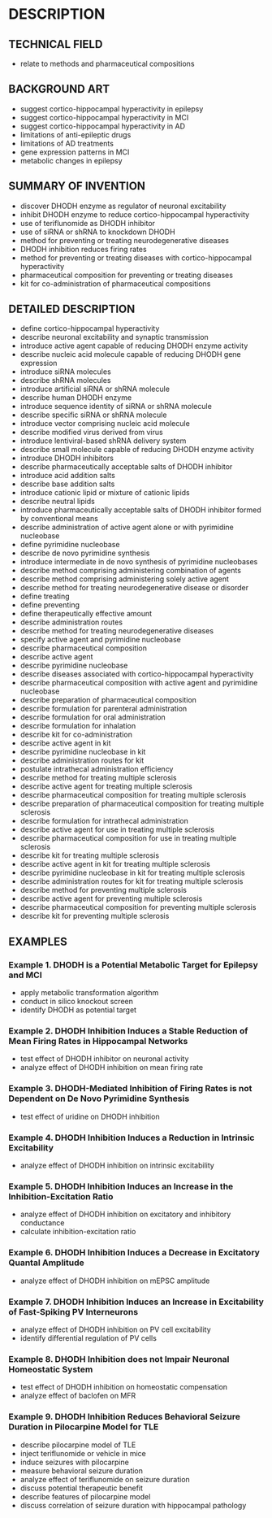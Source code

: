 # DESCRIPTION

## TECHNICAL FIELD

- relate to methods and pharmaceutical compositions

## BACKGROUND ART

- suggest cortico-hippocampal hyperactivity in epilepsy
- suggest cortico-hippocampal hyperactivity in MCI
- suggest cortico-hippocampal hyperactivity in AD
- limitations of anti-epileptic drugs
- limitations of AD treatments
- gene expression patterns in MCI
- metabolic changes in epilepsy

## SUMMARY OF INVENTION

- discover DHODH enzyme as regulator of neuronal excitability
- inhibit DHODH enzyme to reduce cortico-hippocampal hyperactivity
- use of teriflunomide as DHODH inhibitor
- use of siRNA or shRNA to knockdown DHODH
- method for preventing or treating neurodegenerative diseases
- DHODH inhibition reduces firing rates
- method for preventing or treating diseases with cortico-hippocampal hyperactivity
- pharmaceutical composition for preventing or treating diseases
- kit for co-administration of pharmaceutical compositions

## DETAILED DESCRIPTION

- define cortico-hippocampal hyperactivity
- describe neuronal excitability and synaptic transmission
- introduce active agent capable of reducing DHODH enzyme activity
- describe nucleic acid molecule capable of reducing DHODH gene expression
- introduce siRNA molecules
- describe shRNA molecules
- introduce artificial siRNA or shRNA molecule
- describe human DHODH enzyme
- introduce sequence identity of siRNA or shRNA molecule
- describe specific siRNA or shRNA molecule
- introduce vector comprising nucleic acid molecule
- describe modified virus derived from virus
- introduce lentiviral-based shRNA delivery system
- describe small molecule capable of reducing DHODH enzyme activity
- introduce DHODH inhibitors
- describe pharmaceutically acceptable salts of DHODH inhibitor
- introduce acid addition salts
- describe base addition salts
- introduce cationic lipid or mixture of cationic lipids
- describe neutral lipids
- introduce pharmaceutically acceptable salts of DHODH inhibitor formed by conventional means
- describe administration of active agent alone or with pyrimidine nucleobase
- define pyrimidine nucleobase
- describe de novo pyrimidine synthesis
- introduce intermediate in de novo synthesis of pyrimidine nucleobases
- describe method comprising administering combination of agents
- describe method comprising administering solely active agent
- describe method for treating neurodegenerative disease or disorder
- define treating
- define preventing
- define therapeutically effective amount
- describe administration routes
- describe method for treating neurodegenerative diseases
- specify active agent and pyrimidine nucleobase
- describe pharmaceutical composition
- describe active agent
- describe pyrimidine nucleobase
- describe diseases associated with cortico-hippocampal hyperactivity
- describe pharmaceutical composition with active agent and pyrimidine nucleobase
- describe preparation of pharmaceutical composition
- describe formulation for parenteral administration
- describe formulation for oral administration
- describe formulation for inhalation
- describe kit for co-administration
- describe active agent in kit
- describe pyrimidine nucleobase in kit
- describe administration routes for kit
- postulate intrathecal administration efficiency
- describe method for treating multiple sclerosis
- describe active agent for treating multiple sclerosis
- describe pharmaceutical composition for treating multiple sclerosis
- describe preparation of pharmaceutical composition for treating multiple sclerosis
- describe formulation for intrathecal administration
- describe active agent for use in treating multiple sclerosis
- describe pharmaceutical composition for use in treating multiple sclerosis
- describe kit for treating multiple sclerosis
- describe active agent in kit for treating multiple sclerosis
- describe pyrimidine nucleobase in kit for treating multiple sclerosis
- describe administration routes for kit for treating multiple sclerosis
- describe method for preventing multiple sclerosis
- describe active agent for preventing multiple sclerosis
- describe pharmaceutical composition for preventing multiple sclerosis
- describe kit for preventing multiple sclerosis

## EXAMPLES

### Example 1. DHODH is a Potential Metabolic Target for Epilepsy and MCI

- apply metabolic transformation algorithm
- conduct in silico knockout screen
- identify DHODH as potential target

### Example 2. DHODH Inhibition Induces a Stable Reduction of Mean Firing Rates in Hippocampal Networks

- test effect of DHODH inhibitor on neuronal activity
- analyze effect of DHODH inhibition on mean firing rate

### Example 3. DHODH-Mediated Inhibition of Firing Rates is not Dependent on De Novo Pyrimidine Synthesis

- test effect of uridine on DHODH inhibition

### Example 4. DHODH Inhibition Induces a Reduction in Intrinsic Excitability

- analyze effect of DHODH inhibition on intrinsic excitability

### Example 5. DHODH Inhibition Induces an Increase in the Inhibition-Excitation Ratio

- analyze effect of DHODH inhibition on excitatory and inhibitory conductance
- calculate inhibition-excitation ratio

### Example 6. DHODH Inhibition Induces a Decrease in Excitatory Quantal Amplitude

- analyze effect of DHODH inhibition on mEPSC amplitude

### Example 7. DHODH Inhibition Induces an Increase in Excitability of Fast-Spiking PV Interneurons

- analyze effect of DHODH inhibition on PV cell excitability
- identify differential regulation of PV cells

### Example 8. DHODH Inhibition does not Impair Neuronal Homeostatic System

- test effect of DHODH inhibition on homeostatic compensation
- analyze effect of baclofen on MFR

### Example 9. DHODH Inhibition Reduces Behavioral Seizure Duration in Pilocarpine Model for TLE

- describe pilocarpine model of TLE
- inject teriflunomide or vehicle in mice
- induce seizures with pilocarpine
- measure behavioral seizure duration
- analyze effect of teriflunomide on seizure duration
- discuss potential therapeutic benefit
- describe features of pilocarpine model
- discuss correlation of seizure duration with hippocampal pathology

